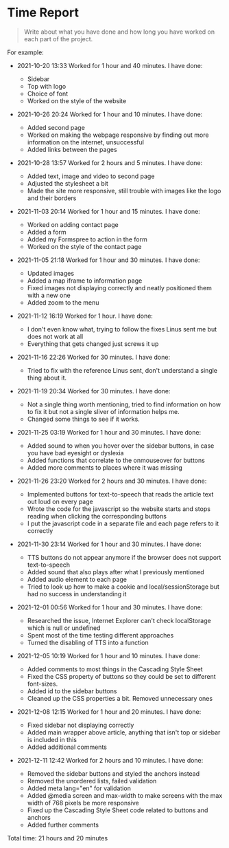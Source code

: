 # Time Report

> Write about what you have done and how long you have worked on each part of the project.

For example: 

- 2021-10-20 13:33 Worked for 1 hour and 40 minutes. I have done:
  - Sidebar
  - Top with logo
  - Choice of font
  - Worked on the style of the website

- 2021-10-26 20:24 Worked for 1 hour and 10 minutes. I have done:
  - Added second page
  - Worked on making the webpage responsive by finding out more information on the internet, unsuccessful
  - Added links between the pages

- 2021-10-28 13:57 Worked for 2 hours and 5 minutes. I have done:
  - Added text, image and video to second page
  - Adjusted the stylesheet a bit
  - Made the site more responsive, still trouble with images like the logo and their borders

- 2021-11-03 20:14 Worked for 1 hour and 15 minutes. I have done:
  - Worked on adding contact page
  - Added a form
  - Added my Formspree to action in the form
  - Worked on the style of the contact page

- 2021-11-05 21:18 Worked for 1 hour and 30 minutes. I have done:
  - Updated images
  - Added a map iframe to information page
  - Fixed images not displaying correctly and neatly positioned them with a new one
  - Added zoom to the menu
 
- 2021-11-12 16:19 Worked for 1 hour. I have done:
  - I don't even know what, trying to follow the fixes Linus sent me but does not work at all
  - Everything that gets changed just screws it up

- 2021-11-16 22:26 Worked for 30 minutes. I have done:
  - Tried to fix with the reference Linus sent, don't understand a single thing about it.

- 2021-11-19 20:34 Worked for 30 minutes. I have done:
  - Not a single thing worth mentioning, tried to find information on how to fix it but not a single sliver of information helps me.
  - Changed some things to see if it works.

- 2021-11-25 03:19 Worked for 1 hour and 30 minutes. I have done:
  - Added sound to when you hover over the sidebar buttons, in case you have bad eyesight or dyslexia
  - Added functions that correlate to the onmouseover for buttons
  - Added more comments to places where it was missing

- 2021-11-26 23:20 Worked for 2 hours and 30 minutes. I have done:
  - Implemented buttons for text-to-speech that reads the article text out loud on every page
  - Wrote the code for the javascript so the website starts and stops reading when clicking the corresponding buttons
  - I put the javascript code in a separate file and each page refers to it correctly

- 2021-11-30 23:14 Worked for 1 hour and 30 minutes. I have done:
  - TTS buttons do not appear anymore if the browser does not support text-to-speech
  - Added sound that also plays after what I previously mentioned
  - Added audio element to each page
  - Tried to look up how to make a cookie and local/sessionStorage but had no success in understanding it

- 2021-12-01 00:56 Worked for 1 hour and 30 minutes. I have done:
  - Researched the issue, Internet Explorer can't check localStorage which is null or undefined
  - Spent most of the time testing different approaches
  - Turned the disabling of TTS into a function

- 2021-12-05 10:19 Worked for 1 hour and 10 minutes. I have done:
  - Added comments to most things in the Cascading Style Sheet
  - Fixed the CSS property of buttons so they could be set to different font-sizes.
  - Added id to the sidebar buttons
  - Cleaned up the CSS properties a bit. Removed unnecessary ones

- 2021-12-08 12:15 Worked for 1 hour and 20 minutes. I have done:
  - Fixed sidebar not displaying correctly
  - Added main wrapper above article, anything that isn't top or sidebar is included in this
  - Added additional comments

- 2021-12-11 12:42 Worked for 2 hours and 10 minutes. I have done:
  - Removed the sidebar buttons and styled the anchors instead
  - Removed the unordered lists, failed validation
  - Added meta lang="en" for validation
  - Added @media screen and max-width to make screens with the max width of 768 pixels be more responsive
  - Fixed up the Cascading Style Sheet code related to buttons and anchors
  - Added further comments

Total time: 21 hours and 20 minutes
